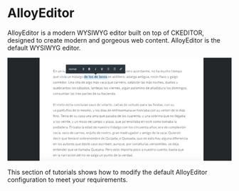 # AlloyEditor [](id=alloyeditor)

AlloyEditor is a modern WYSIWYG editor built on top of CKEDITOR, designed to
create modern and gorgeous web content. AlloyEditor is the default WYSIWYG 
editor.

![Figure 1: AlloyEditor is the default WYSIWYG editor built on top of CKEditor.](../../../images/alloyeditor-website.png)

This section of tutorials shows how to modify the default AlloyEditor 
configuration to meet your requirements. 